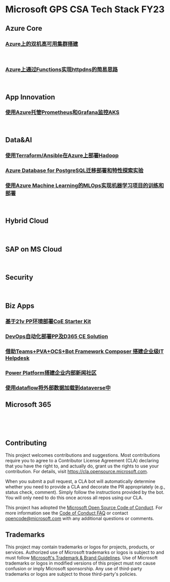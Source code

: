# Microsoft GPS CSA Tech Stack FY23

## Azure Core
### [Azure上的双机高可用集群搭建](./HACluster/readme.md)
&nbsp; 

### [Azure上通过Functions实现httpdns的简易思路](.Azure上通过Functions实现httpdns的简易思路/readme.md)
&nbsp; 

## App Innovation
### [使用Azure托管Prometheus和Grafana监控AKS](./使用Auzre托管Prometheus和Grafana监控AKS)
&nbsp; 
## Data&AI
### [使用Terraform/Ansible在Azure上部署Hadoop](https://github.com/radezheng/azureHadoop#%E4%BD%BF%E7%94%A8terraformansible%E5%9C%A8azure%E4%B8%8A%E9%83%A8%E7%BD%B2hadoop)
### [Azure Database for PostgreSQL迁移部署和特性探索实验](https://github.com/lxueqian/gps-csa-tech-stack/tree/main/PostgresqlWorkshop)
### [使用Azure Machine Learning的MLOps实现机器学习项目的训练和部署](https://github.com/zwang53/mlops-in-a-day)

&nbsp; 
## Hybrid Cloud
&nbsp; 
## SAP on MS Cloud
&nbsp; 
## Security
&nbsp; 
## Biz Apps
### [基于21v PP环境部署CoE Starter Kit](https://github.com/charlielv926/Biz-App-TechSolution/tree/main/PP%20COE%20Starter%20Kit%20Deployment%20in%2021V)
### [DevOps自动化部署PP及D365 CE Solution](https://github.com/charlielv926/Biz-App-TechSolution/tree/main/PP%26D365%20CE%20Solution%20Deployment%20with%20Azure%20DevOps)
### [借助Teams+PVA+OCS+Bot Framework Composer 搭建企业级IT Helpdesk](https://github.com/charlielv926/Biz-App-TechSolution/tree/main/PP%26D365%20CE%20Solution%20Deployment%20with%20Azure%20DevOps)
### [Power Platform搭建企业内部新闻社区](https://github.com/charlielv926/Biz-App-TechSolution/tree/main/Build%20News%20Community%20with%20Power%20Platform)
### [使用dataflow将外部数据加载到dataverse中](https://github.com/ZuoXuangn/PP-dataflow)

## Microsoft 365
&nbsp; 



&nbsp; 
&nbsp; 
&nbsp; 
&nbsp; 
&nbsp; 
&nbsp; 
&nbsp; 
&nbsp; 

## Contributing

This project welcomes contributions and suggestions.  Most contributions require you to agree to a
Contributor License Agreement (CLA) declaring that you have the right to, and actually do, grant us
the rights to use your contribution. For details, visit https://cla.opensource.microsoft.com.

When you submit a pull request, a CLA bot will automatically determine whether you need to provide
a CLA and decorate the PR appropriately (e.g., status check, comment). Simply follow the instructions
provided by the bot. You will only need to do this once across all repos using our CLA.

This project has adopted the [Microsoft Open Source Code of Conduct](https://opensource.microsoft.com/codeofconduct/).
For more information see the [Code of Conduct FAQ](https://opensource.microsoft.com/codeofconduct/faq/) or
contact [opencode@microsoft.com](mailto:opencode@microsoft.com) with any additional questions or comments.

## Trademarks

This project may contain trademarks or logos for projects, products, or services. Authorized use of Microsoft 
trademarks or logos is subject to and must follow 
[Microsoft's Trademark & Brand Guidelines](https://www.microsoft.com/en-us/legal/intellectualproperty/trademarks/usage/general).
Use of Microsoft trademarks or logos in modified versions of this project must not cause confusion or imply Microsoft sponsorship.
Any use of third-party trademarks or logos are subject to those third-party's policies.
